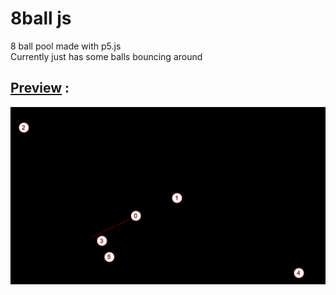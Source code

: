 # 8ball js
 8 ball pool made with p5.js       
 Currently just has some balls bouncing around

## [Preview]() :
![8ball preview](/preview.png)
